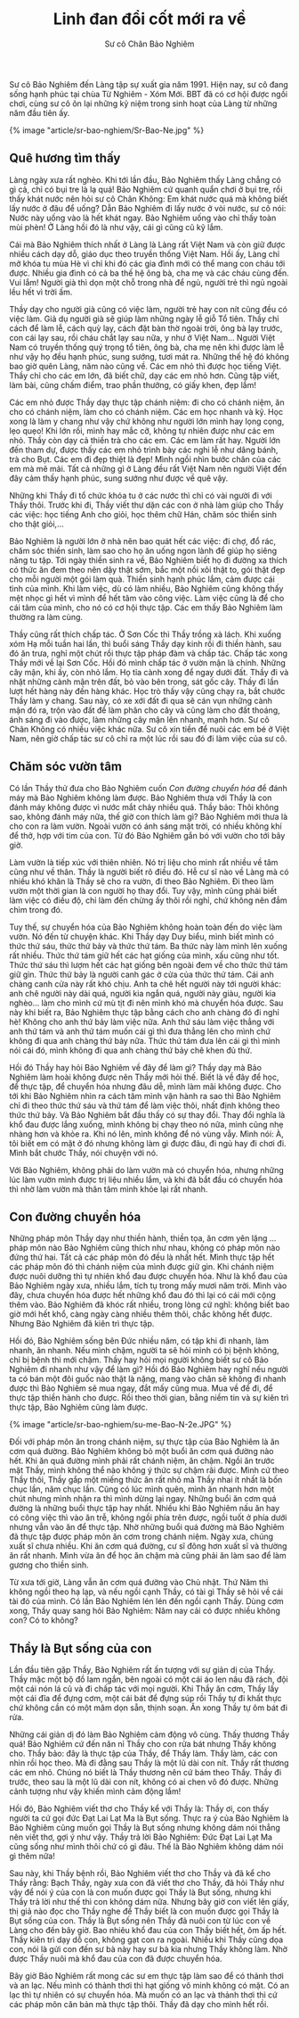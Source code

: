 ﻿---
title: Linh đan đổi cốt mới ra về
author: Sư cô Chân Bảo Nghiêm
---

<p class="editors-preface">Sư cô Bảo Nghiêm đến Làng tập sự xuất gia năm 1991. Hiện nay, sư cô đang sống hạnh phúc tại chùa Từ Nghiêm - Xóm Mới. BBT đã có cơ hội được ngồi chơi, cùng sư cô ôn lại những kỷ niệm trong sinh hoạt của Làng từ những năm đầu tiên ấy.</p>

{% image "article/sr-bao-nghiem/Sr-Bao-Ne.jpg" %}

## Quê hương tìm thấy

Làng ngày xưa rất nghèo. Khi tới lần đầu, Bảo Nghiêm thấy Làng chẳng có gì cả, chỉ có bụi tre là lạ quá! Bảo Nghiêm cứ quanh quẩn chơi ở bụi tre, rồi thấy khát nước nên hỏi sư cô Chân Không: Em khát nước quá mà không biết lấy nước ở đâu để uống? Dẫn Bảo Nghiêm đi lấy nước ở vòi nước, sư cô nói: Nước này uống vào là hết khát ngay. Bảo Nghiêm uống vào chỉ thấy toàn mùi phèn! Ở Làng hồi đó là như vậy, cái gì cũng cũ kỹ lắm. 

Cái mà Bảo Nghiêm thích nhất ở Làng là Làng rất Việt Nam và còn giữ được nhiều cách dạy dỗ, giáo dục theo truyền thống Việt Nam. Hồi ấy, Làng chỉ mở khóa tu mùa Hè vì chỉ khi đó các gia đình mới có thể mang con cháu tới được. Nhiều gia đình có cả ba thế hệ ông bà, cha mẹ và các cháu cùng đến. Vui lắm! Người già thì dọn một chỗ trong nhà để ngủ, người trẻ thì ngủ ngoài lều hết vì trời ấm.

Thầy dạy cho người già cũng có việc làm, người trẻ hay con nít cũng đều có việc làm. Giả dụ người già sẽ giúp làm những ngày lễ giỗ Tổ tiên. Thầy chỉ cách để làm lễ, cách quỳ lạy, cách đặt bàn thờ ngoài trời, ông bà lạy trước, con cái lạy sau, rồi cháu chắt lạy sau nữa, y như ở Việt Nam… Người Việt Nam có truyền thống quý trọng tổ tiên, ông bà, cha mẹ nên khi được làm lễ như vậy họ đều hạnh phúc, sung sướng, tươi mát ra. Những thế hệ đó không bao giờ quên Làng, năm nào cũng về. Các em nhỏ thì được học tiếng Việt. Thầy chỉ cho các em lớn, đã biết chữ, dạy các em nhỏ hơn. Cũng tập viết, làm bài, cũng chấm điểm, trao phần thưởng, có giấy khen, đẹp lắm! 

Các em nhỏ được Thầy dạy thực tập chánh niệm: đi cho có chánh niệm, ăn cho có chánh niệm, làm cho có chánh niệm. Các em học nhanh và kỹ. Học xong là làm y chang như vậy chứ không như người lớn mình hay lọng cọng, lẹo quẹo! Khi lớn rồi, mình hay mắc cỡ, không tự nhiên được như các em nhỏ. Thầy còn dạy cả thiền trà cho các em. Các em làm rất hay. Người lớn đến tham dự, được thấy các em nhỏ trình bày các nghi lễ như dâng bánh, trà cho Bụt. Các em đi đẹp thiệt là đẹp! Mình ngồi nhìn bước chân của các em mà mê mải. Tất cả những gì ở Làng đều rất Việt Nam nên người Việt đến đây cảm thấy hạnh phúc, sung sướng như được về quê vậy. 

Những khi Thầy đi tổ chức khóa tu ở các nước thì chỉ có vài người đi với Thầy thôi. Trước khi đi, Thầy viết thư dặn các con ở nhà làm giúp cho Thầy các việc: học tiếng Anh cho giỏi, học thêm chữ Hán, chăm sóc thiền sinh cho thật giỏi,…

Bảo Nghiêm là người lớn ở nhà nên bao quát hết các việc: đi chợ, đổ rác, chăm sóc thiền sinh, làm sao cho họ ăn uống ngon lành để giúp họ siêng năng tu tập. Tới ngày thiền sinh ra về, Bảo Nghiêm biết họ đi đường xa thích có thức ăn đem theo nên dậy thật sớm, bắc một nồi xôi thật to, gói thật đẹp cho mỗi người một gói làm quà. Thiền sinh hạnh phúc lắm, cảm được cái tình của mình. Khi làm việc, dù có làm nhiều, Bảo Nghiêm cũng không thấy mệt nhọc gì hết vì mình để hết tâm vào công việc. Làm việc cũng là để cho cái tâm của mình, cho nó có cơ hội thực tập. Các em thấy Bảo Nghiêm làm thường ra làm cùng.

Thầy cũng rất thích chấp tác. Ở Sơn Cốc thì Thầy trồng xà lách. Khi xuống xóm Hạ mỗi tuần hai lần, thì buổi sáng Thầy dạy kinh rồi đi thiền hành, sau đó ăn trưa, nghỉ một chút rồi thực tập pháp đàm và chấp tác. Chấp tác xong Thầy mới về lại Sơn Cốc. Hồi đó mình chấp tác ở vườn mận là chính. Những cây mận, khi ấy, còn nhỏ lắm. Họ tỉa cành xong để ngay dưới đất. Thầy đi và nhặt những cành mận trên đất, bỏ vào bên trong, sát gốc cây. Thầy đi lần lượt hết hàng này đến hàng khác. Học trò thấy vậy cũng chạy ra, bắt chước Thầy làm y chang. Sau này, có xe xới đất đi qua sẽ cán vụn những cành mận đó ra, trộn vào đất để làm phân cho cây và cũng làm cho đất thoáng, ánh sáng đi vào được, làm những cây mận lên nhanh, mạnh hơn. Sư cô Chân Không có nhiều việc khác nữa. Sư cô xin tiền để nuôi các em bé ở Việt Nam, nên giờ chấp tác sư cô chỉ ra một lúc rồi sau đó đi làm việc của sư cô. 

## Chăm sóc vườn tâm

Có lần Thầy thử đưa cho Bảo Nghiêm cuốn *Con đường chuyển hóa* để đánh máy mà Bảo Nghiêm không làm được. Bảo Nghiêm thưa với Thầy là con đánh máy không được vì nước mắt chảy nhiều quá. Thầy bảo: Thôi không sao, không đánh máy nữa, thế giờ con thích làm gì? Bảo Nghiêm mới thưa là cho con ra làm vườn. Ngoài vườn có ánh sáng mặt trời, có nhiều không khí để thở, hợp với tim của con. Từ đó Bảo Nghiêm gắn bó với vườn cho tới bây giờ. 

Làm vườn là tiếp xúc với thiên nhiên. Nó trị liệu cho mình rất nhiều về tâm cũng như về thân. Thầy là người biết rõ điều đó. Hễ cư sĩ nào về Làng mà có nhiều khó khăn là Thầy sẽ cho ra vườn, đi theo Bảo Nghiêm. Đi theo làm vườn một thời gian là con người  họ thay đổi. Tuy vậy, mình cũng phải biết làm việc có điều độ, chỉ làm đến chừng ấy thôi rồi nghỉ, chứ không nên đắm chìm trong đó. 

Tuy thế, sự chuyển hóa của Bảo Nghiêm không hoàn toàn đến do việc làm vườn. Nó đến từ chuyện khác. Khi Thầy dạy Duy biểu, mình biết mình có thức thứ sáu, thức thứ bảy và thức thứ tám. Ba thức này làm mình lên xuống rất nhiều. Thức thứ tám giữ hết các hạt giống của mình, xấu cũng như tốt. Thức thứ sáu thì lượm hết các hạt giống bên ngoài đem về cho thức thứ tám giữ gìn. Thức thứ bảy là người canh gác ở cửa của thức thứ tám. Cái anh chàng canh cửa này rất khó chịu. Anh ta chê hết người này tới người khác: anh chê người này dài quá, người kia ngắn quá, người này giàu, người kia nghèo… làm cho mình cứ mù tịt đi nên mình khó mà chuyển hóa được. Sau này khi biết ra, Bảo Nghiêm thực tập bằng cách cho anh chàng đó đi nghỉ hè! Không cho anh thứ bảy làm việc nữa. Anh thứ sáu làm việc thẳng với anh thứ tám và anh thứ tám muốn cái gì thì đưa thẳng lên cho mình chứ không đi qua anh chàng thứ bảy nữa. Thức thứ tám đưa lên cái gì thì mình nói cái đó, mình không đi qua anh chàng thứ bảy chê khen đủ thứ. 

Hồi đó Thầy hay hỏi Bảo Nghiêm về đây để làm gì? Thầy dạy mà Bảo Nghiêm làm hoài không được nên Thầy mới hỏi thế. Biết là về đây để học, để thực tập, để chuyển hóa nhưng đâu dễ, mình làm mãi không được. Cho tới khi Bảo Nghiêm nhìn ra cách tâm mình vận hành ra sao thì Bảo Nghiêm chỉ đi theo thức thứ sáu và thứ tám để làm việc thôi, nhất định không theo thức thứ bảy. Và Bảo Nghiêm bắt đầu thấy có sự thay đổi. Thay đổi nghĩa là khổ đau được lắng xuống, mình không bị chạy theo nó nữa, mình cũng nhẹ nhàng hơn và khỏe ra. Khi nó lên, mình không để nó vùng vẫy. Mình nói: À, tôi biết em có mặt ở đó nhưng không làm gì được đâu, đi ngủ hay đi chơi đi. Mình bắt chước Thầy, nói chuyện với nó. 

Với Bảo Nghiêm, không phải do làm vườn mà có chuyển hóa, nhưng những lúc làm vườn mình được trị liệu nhiều lắm, và khi đã bắt đầu có chuyển hóa thì nhờ làm vườn mà thân tâm mình khỏe lại rất nhanh. 

## Con đường chuyển hóa

Những pháp môn Thầy dạy như thiền hành, thiền tọa, ăn cơm yên lặng ... pháp môn nào Bảo Nghiêm cũng thích như nhau, không có pháp môn nào đứng thứ hai. Tất cả các pháp môn đó đều là nhất hết. Mình thực tập hết các pháp môn đó thì chánh niệm của mình được giữ gìn. Khi chánh niệm được nuôi dưỡng thì tự nhiên khổ đau được chuyển hóa. Như là khổ đau của Bảo Nghiêm ngày xưa, nhiều lắm, tích tụ trong mấy mươi năm trời. Mình vào đây, chưa chuyển hóa được hết những khổ đau đó thì lại có cái mới cộng thêm vào. Bảo Nghiêm đã khóc rất nhiều, trong lòng cứ nghĩ: không biết bao giờ mới hết khổ, càng ngày càng nhiều thêm thôi, chắc không hết được. Nhưng Bảo Nghiêm đã kiên trì thực tập.

Hồi đó, Bảo Nghiêm sống bên Đức nhiều năm, có tập khi đi nhanh, làm nhanh, ăn nhanh. Nếu mình chậm, người ta sẽ hỏi mình có bị bệnh không, chỉ bị bệnh thì mới chậm. Thầy hay hỏi mọi người không biết sư cô Bảo Nghiêm đi nhanh như vậy để làm gì? Hồi đó Bảo Nghiêm hay nghĩ nếu người ta có bán một đôi guốc nào thật là nặng, mang vào chân sẽ không đi nhanh được thì Bảo Nghiêm sẽ mua ngay, đắt mấy cũng mua. Mua về để đi, để thực tập thiền hành cho được. Rồi theo thời gian, bằng niềm tin và sự kiên trì thực tập, Bảo Nghiêm cũng làm được.

{% image "article/sr-bao-nghiem/su-me-Bao-N-2e.JPG" %}

Đối với pháp môn ăn trong chánh niệm, sự thực tập của Bảo Nghiêm là ăn cơm quá đường. Bảo Nghiêm không bỏ một buổi ăn cơm quá đường nào hết. Khi ăn quá đường mình phải rất chánh niệm, ăn chậm. Ngồi ăn trước mặt Thầy, mình không thể nào không ý thức sự chậm rãi được. Mình cứ theo Thầy thôi, Thầy gắp một miếng thức ăn rất nhỏ mà Thầy nhai ít nhất là bốn chục lần, năm chục lần. Cũng có lúc mình quên, mình ăn nhanh hơn một chút nhưng mình nhận ra thì mình dừng lại ngay. Những buổi ăn cơm quá đường là những buổi thực tập hay nhất. Nhiều khi Bảo Nghiêm nấu ăn hay có công việc thì vào ăn trễ, không ngồi phía trên được, ngồi tuốt ở phía dưới nhưng vẫn vào ăn để thực tập. Nhờ những buổi quá đường mà Bảo Nghiêm đã thực tập được pháp môn ăn cơm trong chánh niệm. Ngày xưa, chúng xuất sĩ chưa nhiều. Khi ăn cơm quá đường, cư sĩ đông hơn xuất sĩ và thường ăn rất nhanh. Mình vừa ăn để học ăn chậm mà cũng phải ăn làm sao để làm gương cho thiền sinh.

Từ xưa tới giờ, Làng vẫn ăn cơm quá đường vào Chủ nhật. Thứ Năm thì không ngồi theo hạ lạp, và nếu ngồi cạnh Thầy, có tài gì Thầy sẽ hỏi về cái tài đó của mình. Có lần Bảo Nghiêm lén lén đến ngồi cạnh Thầy. Dùng cơm xong, Thầy quay sang hỏi Bảo Nghiêm: Năm nay cải có được nhiều không con? Có to không?

## Thầy là Bụt sống của con

Lần đầu tiên gặp Thầy, Bảo Nghiêm rất ấn tượng với sự giản dị của Thầy. Thầy mặc một bộ đồ lam ngắn, bên ngoài có một cái áo len nâu đã rách, đội một cái nón lá cũ và đi chấp tác với mọi người. Khi Thầy ăn cơm, Thầy lấy một cái đĩa để đựng cơm, một cái bát để đựng súp rồi Thầy tự đi khất thực chứ không cần có một mâm dọn sẵn, thịnh soạn. Ăn xong Thầy tự ôm bát đi rửa. 

Những cái giản dị đó làm Bảo Nghiêm cảm động vô cùng. Thấy thương Thầy quá! Bảo Nghiêm cứ đến năn nỉ Thầy cho con rửa bát nhưng Thầy không cho. Thầy bảo: đây là thực tập của Thầy, để Thầy làm. Thầy làm, các con nhìn rồi học theo. Mà đi đằng sau Thầy là một lũ dài con nít. Thầy rất thương các em nhỏ. Chúng nó biết là Thầy thương nên cứ bám theo Thầy. Thầy đi trước, theo sau là một lũ dài con nít, không có ai chen vô đó được. Những cảnh tượng như vậy khiến mình cảm động lắm! 

Hồi đó, Bảo Nghiêm viết thơ cho Thầy kể với Thầy là: Thầy ơi, con thấy người ta cứ gọi đức Đạt Lai Lạt Ma là Bụt sống. Thực ra ý của Bảo Nghiêm là Bảo Nghiêm cũng muốn gọi Thầy là Bụt sống nhưng không dám nói thẳng nên viết thơ, gợi ý như vậy. Thầy trả lời Bảo Nghiêm: Đức Đạt Lai Lạt Ma cũng sống như mình thôi chứ có gì đâu. Thế là Bảo Nghiêm không dám nói gì thêm nữa! 

Sau này, khi Thầy bệnh rồi, Bảo Nghiêm viết thơ cho Thầy và đã kể cho Thầy rằng: Bạch Thầy, ngày xưa con đã viết thơ cho Thầy, đã hỏi Thầy như vậy để nói ý của con là con muốn được gọi Thầy là Bụt sống, nhưng khi Thầy trả lời như thế thì con không dám nữa. Nhưng bây giờ con viết lên giấy, thị giả nào đọc cho Thầy nghe để Thầy biết là con muốn được gọi Thầy là Bụt sống của con. Thầy là Bụt sống nên Thầy đã nuôi con từ lúc con về Làng cho đến bây giờ. Bao nhiêu khổ đau của con Thầy biết hết, ôm ấp hết. Thầy kiên trì dạy dỗ con, không gạt con ra ngoài. Nhiều khi Thầy cũng dọa con, nói là gửi con đến sư bà này hay sư bà kia nhưng Thầy không làm. Nhờ được Thầy nuôi mà khổ đau của con đã được chuyển hóa. 

Bây giờ Bảo Nghiêm rất mong các sư em thực tập làm sao để có thảnh thơi và an lạc. Nếu mình có thảnh thơi thì hạt giống vô minh không có mặt. Có an lạc thì tự nhiên có sự chuyển hóa. Mà muốn có an lạc và thảnh thơi thì cứ các pháp môn căn bản mà thực tập thôi. Thầy đã dạy cho mình hết rồi. 
